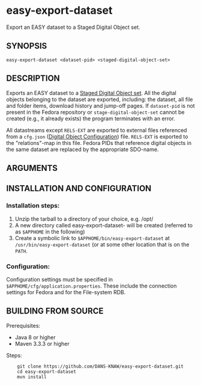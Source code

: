 easy-export-dataset
===================

Export an EASY dataset to a Staged Digital Object set.


SYNOPSIS
--------

    easy-export-dataset <dataset-pid> <staged-digital-object-set>
    
 
DESCRIPTION
-----------

Exports an EASY dataset to a [Staged Digital Object set]. All the digital objects belonging to the dataset are 
exported, including: the dataset, all file and folder items, download history and jump-off pages. If `dataset-pid`
is not present in the Fedora repository or `stage-digital-object-set` cannot be created (e.g., it already exists)
the program terminates with an error.

All datastreams except `RELS-EXT` are exported to external files referenced from a `cfg.json` ([Digital Object Configuration]) 
file. `RELS-EXT` is exported to the "relations"-map in this file. Fedora PIDs that reference digital objects in the
same dataset are replaced by the appropriate SDO-name. 

ARGUMENTS
---------

<!-- Paste here from command line -->




INSTALLATION AND CONFIGURATION
------------------------------

### Installation steps:

1. Unzip the tarball to a directory of your choice, e.g. /opt/
2. A new directory called easy-export-dataset-<version> will be created (referred to as `$APPHOME` in the following)
3. Create a symbolic link to `$APPHOME/bin/easy-export-dataset` at `/usr/bin/easy-export-dataset` (or at some other
   location that is on the `PATH`. 

 
### Configuration:

Configuration settings must be specified in `$APPHOME/cfg/application.properties`. These include the connection 
settings for Fedora and for the File-system RDB.


BUILDING FROM SOURCE
--------------------

Prerequisites:

* Java 8 or higher
* Maven 3.3.3 or higher
 
Steps:

        git clone https://github.com/DANS-KNAW/easy-export-dataset.git
        cd easy-export-dataset
        mvn install
  
[Staged Digital Object set]: https://github.com/DANS-KNAW/easy-ingest#staged-digital-object-set
[Digital Object Configuration]: https://github.com/DANS-KNAW/easy-ingest#digital-object-configuration-file
[EASY Metadata]: https://easy.dans.knaw.nl/schemas/md/emd/2013/11/emd.xsd
[DCTERMS format]: http://dublincore.org/documents/dcmi-terms/#terms-format
[MIME Type]: https://en.wikipedia.org/wiki/MIME
